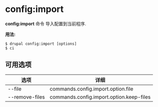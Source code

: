 # config:import
**config:import** 命令 导入配置到当前程序.

**用法:**
```
$ drupal config:import [options] 
$ ci  
```

## 可用选项
选项 | 详细
-------|-------------
--file | commands.config.import.option.file
--remove-files | commands.config.import.option.keep-files
